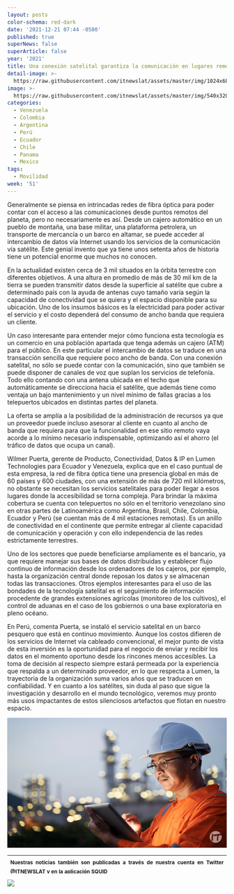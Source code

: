 ```yaml
---
layout: posts
color-schema: red-dark
date: '2021-12-21 07:44 -0500'
published: true
superNews: false
superArticle: false
year: '2021'
title: Una conexión satelital garantiza la comunicación en lugares remotos del mundo
detail-image: >-
  https://raw.githubusercontent.com/itnewslat/assets/master/img/1024x680/conectividad-industria-g.jpg
image: >-
  https://raw.githubusercontent.com/itnewslat/assets/master/img/540x320/conectividad-industria-p.jpg
categories:
  - Venezuela
  - Colombia
  - Argentina
  - Perú
  - Ecuador
  - Chile
  - Panama
  - Mexico
tags:
  - Movilidad
week: '51'
---
```

Generalmente se piensa en intrincadas redes de fibra óptica para poder contar con el acceso a las comunicaciones desde puntos remotos del planeta, pero no necesariamente es así. Desde un cajero automático en un pueblo de montaña, una base militar, una plataforma petrolera, un transporte de mercancía o un barco en altamar, se puede acceder al intercambio de datos vía Internet usando los servicios de la comunicación vía satélite. Este genial invento que ya tiene unos setenta años de historia tiene un potencial enorme que muchos no conocen.
 
En la actualidad existen cerca de 3 mil situados en la órbita terrestre con diferentes objetivos. A una altura en promedio de más de 30 mil km de la tierra se pueden transmitir datos desde la superficie al satélite que cubre a determinado país con la ayuda de antenas cuyo tamaño varía según la capacidad de conectividad que se quiera y el espacio disponible para su ubicación. Uno de los insumos básicos es la electricidad para poder activar el servicio y el costo dependerá del consumo de ancho banda que requiera un cliente.
 
Un caso interesante para entender mejor cómo funciona esta tecnología es un comercio en una población apartada que tenga además un cajero (ATM) para el público. En este particular el intercambio de datos se traduce en una transacción sencilla que requiere poco ancho de banda. Con una conexión satelital, no sólo se puede contar con la comunicación, sino que también se puede disponer de canales de voz que suplan los servicios de telefonía. Todo ello contando con una antena ubicada en el techo que automáticamente se direcciona hacia el satélite, que además tiene como ventaja un bajo mantenimiento y un nivel mínimo de fallas gracias a los telepuertos ubicados en distintas partes del planeta.
 
La oferta se amplía a la posibilidad de la administración de recursos ya que un proveedor puede incluso asesorar al cliente en cuanto al ancho de banda que requiera para que la funcionalidad en ese sitio remoto vaya acorde a lo mínimo necesario indispensable, optimizando así el ahorro (el tráfico de datos que ocupa un canal).  
 
Wilmer Puerta, gerente de Producto, Conectividad, Datos & IP en Lumen Technologies para Ecuador y Venezuela, explica que en el caso puntual de esta empresa, la red de fibra óptica tiene una presencia global en más de 60 países y 600 ciudades, con una extensión de más de 720 mil kilómetros, no obstante se necesitan los servicios satelitales para poder llegar a esos lugares donde la accesibilidad se torna compleja. Para brindar la máxima cobertura se cuenta con telepuertos no sólo en el territorio venezolano sino en otras partes de Latinoamérica como Argentina, Brasil, Chile, Colombia, Ecuador y Perú (se cuentan más de 4 mil estaciones remotas). Es un anillo de conectividad en el continente que permite entregar al cliente capacidad de comunicación y operación y con ello independencia de las redes estrictamente terrestres.
 
Uno de los sectores que puede beneficiarse ampliamente es el bancario, ya que requiere manejar sus bases de datos distribuidas y establecer flujo continuo de información desde los ordenadores de los cajeros, por ejemplo, hasta la organización central donde reposan los datos y se almacenan todas las transacciones. Otros ejemplos interesantes para el uso de las bondades de la tecnología satelital es el seguimiento de información procedente de grandes extensiones agrícolas (monitoreo de los cultivos), el control de aduanas en el caso de los gobiernos o una base exploratoria en pleno océano.
 
En Perú, comenta Puerta, se instaló el servicio satelital en un barco pesquero que está en continuo movimiento. Aunque los costos difieren de los servicios de Internet vía cableado convencional, el mejor punto de vista de esta inversión es la oportunidad para el negocio de enviar y recibir los datos en el momento oportuno desde los rincones menos accesibles. La toma de decisión al respecto siempre estará permeada por la experiencia que respalda a un determinado proveedor, en lo que respecta a Lumen, la trayectoria de la organización suma varios años que se traducen en confiabilidad. Y en cuanto a los satélites, sin duda al paso que sigue la investigación y desarrollo en el mundo tecnológico, veremos muy pronto más usos impactantes de estos silenciosos artefactos que flotan en nuestro espacio.

![](https://raw.githubusercontent.com/itnewslat/assets/master/img/540x320/conectividad-industria-p.jpg)

<table style="height: 42px;" width="569">
<tbody>
<tr>
<td style="text-align: justify;"><sub><strong>Nuestras noticias también son publicadas a través de nuestra cuenta en Twitter <a href="https://twitter.com/itnewslat?lang=es">@ITNEWSLAT</a> y en la aplicación <a href="https://squidapp.co/en/">SQUID</a></strong></sub></td>
</tr>
</tbody>
</table>

<img src="https://tracker.metricool.com/c3po.jpg?hash=56f88a41e39ab42c063cc51676587a04"/>